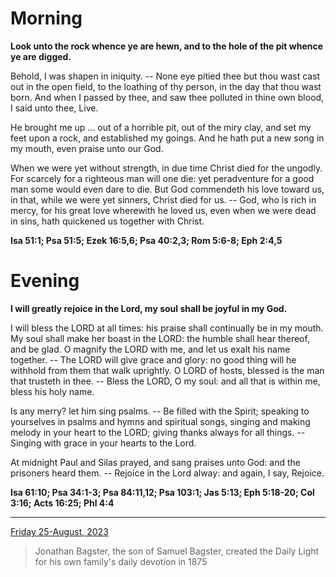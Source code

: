 # Morning

**Look unto the rock whence ye are hewn, and to the hole of the pit whence ye are digged.**
 
Behold, I was shapen in iniquity. -- None eye pitied thee but thou wast cast out in the open field, to the loathing of thy person, in the day that thou wast born. And when I passed by thee, and saw thee polluted in thine own blood, I said unto thee, Live.
 
He brought me up ... out of a horrible pit, out of the miry clay, and set my feet upon a rock, and established my goings. And he hath put a new song in my mouth, even praise unto our God.
 
When we were yet without strength, in due time Christ died for the ungodly. For scarcely for a righteous man will one die: yet peradventure for a good man some would even dare to die. But God commendeth his love toward us, in that, while we were yet sinners, Christ died for us. -- God, who is rich in mercy, for his great love wherewith he loved us, even when we were dead in sins, hath quickened us together with Christ.  

**Isa 51:1; Psa 51:5; Ezek 16:5,6; Psa 40:2,3; Rom 5:6-8; Eph 2:4,5**

# Evening

**I will greatly rejoice in the Lord, my soul shall be joyful in my God.**
 
I will bless the LORD at all times: his praise shall continually be in my mouth. My soul shall make her boast in the LORD: the humble shall hear thereof, and be glad. O magnify the LORD with me, and let us exalt his name together. -- The LORD will give grace and glory: no good thing will he withhold from them that walk uprightly. O LORD of hosts, blessed is the man that trusteth in thee. -- Bless the LORD, O my soul: and all that is within me, bless his holy name.
 
Is any merry? let him sing psalms. -- Be filled with the Spirit; speaking to yourselves in psalms and hymns and spiritual songs, singing and making melody in your heart to the LORD; giving thanks always for all things. -- Singing with grace in your hearts to the Lord.
 
At midnight Paul and Silas prayed, and sang praises unto God: and the prisoners heard them. -- Rejoice in the Lord alway: and again, I say, Rejoice.  

**Isa 61:10; Psa 34:1-3; Psa 84:11,12; Psa 103:1; Jas 5:13; Eph 5:18-20; Col 3:16; Acts 16:25; Phl 4:4**

---

[Friday 25-August, 2023](https://t.me/s/daily_light)

> Jonathan Bagster, the son of Samuel Bagster, created the Daily Light for his own family's daily devotion in 1875

